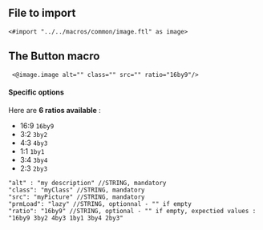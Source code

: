 ## File to import

```ftl
<#import "../../macros/common/image.ftl" as image>
```

## The Button macro

```ftl
 <@image.image alt="" class="" src="" ratio="16by9"/>
```

#### Specific options

Here are **6 ratios available** :

- 16:9 `16by9`
- 3:2 `3by2`
- 4:3 `4by3`
- 1:1 `1by1`
- 3:4 `3by4`
- 2:3 `2by3`

```ftl
"alt" : "my description" //STRING, mandatory
"class": "myClass" //STRING, mandatory
"src": "myPicture" //STRING, mandatory
"prmLoad": "lazy" //STRING, optionnal - "" if empty
"ratio": "16by9" //STRING, optional - "" if empty, expectied values : "16by9 3by2 4by3 1by1 3by4 2by3"
```
